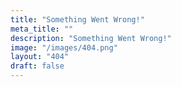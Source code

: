 ```yaml
---
title: "Something Went Wrong!"
meta_title: ""
description: "Something Went Wrong!"
image: "/images/404.png"
layout: "404"
draft: false
---
```

